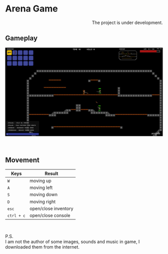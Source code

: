 # Arena Game

<p align="right">The project is under development.</p>

## Gameplay
![image](/Preview/gameplay1.jpg)

<br>

## Movement
|Keys        |Result                |
|------------|----------------------|
|`W`         |moving up             |
|`A`         |moving left           |
|`S`         |moving down           |
|`D`         |moving right          |
|`esc`       |open/close inventory  |
|`ctrl + c`  |open/close console    |


<br>

P.S. <br>
I am not the author of some images, sounds and music in game, I downloaded them from the internet.
